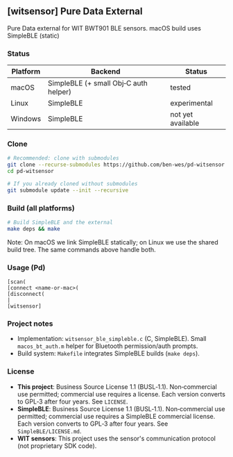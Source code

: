 ## [witsensor] Pure Data External

Pure Data external for WIT BWT901 BLE sensors. macOS build uses SimpleBLE (static)

### Status

| Platform | Backend | Status |
| --- | --- | --- |
| macOS | SimpleBLE (+ small Obj‑C auth helper) | tested |
| Linux | SimpleBLE | experimental |
| Windows | SimpleBLE | not yet available |

### Clone

```bash
# Recommended: clone with submodules
git clone --recurse-submodules https://github.com/ben-wes/pd-witsensor.git
cd pd-witsensor

# If you already cloned without submodules
git submodule update --init --recursive
```

### Build (all platforms)

```bash
# Build SimpleBLE and the external
make deps && make
```

Note: On macOS we link SimpleBLE statically; on Linux we use the shared build tree. The same commands above handle both.

### Usage (Pd)

```pd
[scan(
[connect <name-or-mac>(
[disconnect(
|
[witsensor]
```

### Project notes

- Implementation: `witsensor_ble_simpleble.c` (C, SimpleBLE). Small `macos_bt_auth.m` helper for Bluetooth permission/auth prompts.
- Build system: `Makefile` integrates SimpleBLE builds (`make deps`).

### License

- **This project**: Business Source License 1.1 (BUSL‑1.1). Non‑commercial use permitted; commercial use requires a license. Each version converts to GPL‑3 after four years. See `LICENSE`.
- **SimpleBLE**: Business Source License 1.1 (BUSL‑1.1). Non‑commercial use permitted; commercial use requires a SimpleBLE commercial license. Each version converts to GPL‑3 after four years. See `SimpleBLE/LICENSE.md`.
- **WIT sensors**: This project uses the sensor's communication protocol (not proprietary SDK code).
